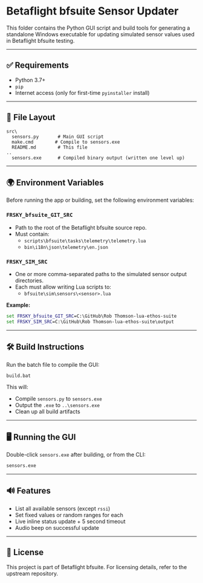 # Betaflight bfsuite Sensor Updater

This folder contains the Python GUI script and build tools for generating a standalone Windows executable for updating simulated sensor values used in Betaflight bfsuite testing.

---

## ✅ Requirements

- Python 3.7+
- `pip`
- Internet access (only for first-time `pyinstaller` install)

---

## 📁 File Layout

```
src\
  sensors.py       # Main GUI script
  make.cmd        # Compile to sensors.exe
  README.md        # This file
..
  sensors.exe      # Compiled binary output (written one level up)
```

---

## 🌍 Environment Variables

Before running the app or building, set the following environment variables:

### `FRSKY_bfsuite_GIT_SRC`
- Path to the root of the Betaflight bfsuite source repo.
- Must contain:
  - `scripts\bfsuite\tasks\telemetry\telemetry.lua`
  - `bin\i18n\json\telemetry\en.json`

### `FRSKY_SIM_SRC`
- One or more comma-separated paths to the simulated sensor output directories.
- Each must allow writing Lua scripts to:
  - `bfsuite\sim\sensors\<sensor>.lua`

**Example:**
```bat
set FRSKY_bfsuite_GIT_SRC=C:\GitHub\Rob Thomson-lua-ethos-suite
set FRSKY_SIM_SRC=C:\GitHub\Rob Thomson-lua-ethos-suite\output
```

---

## 🛠️ Build Instructions

Run the batch file to compile the GUI:
```bat
build.bat
```
This will:
- Compile `sensors.py` to `sensors.exe`
- Output the `.exe` to `..\sensors.exe`
- Clean up all build artifacts

---

## 🖥️ Running the GUI

Double-click `sensors.exe` after building,
or from the CLI:
```bat
sensors.exe
```

---

## 🔊 Features
- List all available sensors (except `rssi`)
- Set fixed values or random ranges for each
- Live inline status update + 5 second timeout
- Audio beep on successful update

---

## 📄 License
This project is part of Betaflight bfsuite. For licensing details, refer to the upstream repository.

